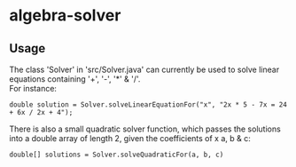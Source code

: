 # algebra-solver

## Usage ##

The class 'Solver' in 'src/Solver.java' can currently be used to solve linear equations containing '+', '-', '*' & '/'.  
For instance:

`double solution = Solver.solveLinearEquationFor("x", "2x * 5 - 7x = 24 + 6x / 2x + 4");`

There is also a small quadratic solver function, which passes the solutions into a double array of length 2, given the coefficients of x a, b & c:

`double[] solutions = Solver.solveQuadraticFor(a, b, c)`

